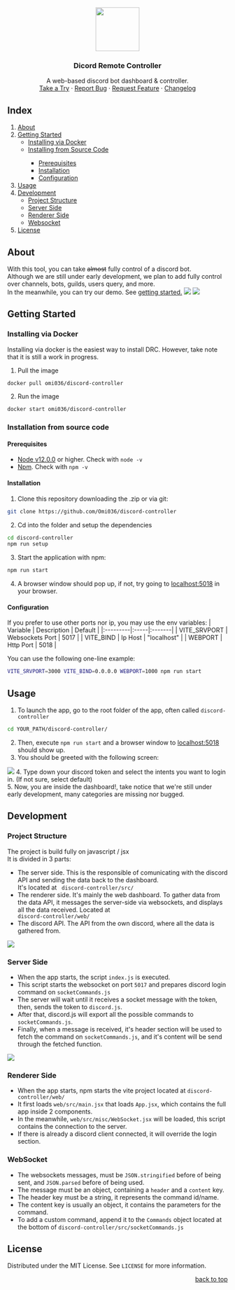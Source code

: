 <br/>
<br/>
<div align="center">
  <img height="100" width="100" src="https://i.imgur.com/NuC3FUf.png" />
  <h3>Dicord Remote Controller</h3>
  <p align="center">
    A web-based discord bot dashboard & controller.
    <br />
    <a href="#getting-started">Take a Try</a>
    ·
    <a href="https://github.com/Omi036/discord-controller/issues/">Report Bug</a>
    ·
    <a href="https://github.com/Omi036/discord-controller/issues/">Request Feature</a>
    ·
    <a href="https://github.com/Omi036/discord-controller/blob/main/CHANGELOG.md">Changelog</a>
  </p>
</div>



## Index
<ol>
    <li>
      <a href="#about">About</a>
    </li>
    <li>
      <a href="#getting-started">Getting Started</a>
      <ul>
      <li><a href="#installing-via-docker">Installing via Docker</a></li>
      </ul>
      <ul>
        <li><a href="#installation-from-source-code">Installing from Source Code</a></li>
        <ul>
          <li><a href="#prerequisites">Prerequisites</a></li>
          <li><a href="#prerequisites">Installation</a></li>
          <li><a href="#configuration">Configuration</a></li>
        </ul>
      </ul>
    </li>
    <li><a href="#usage">Usage</a></li>
    <li><a href="#development">Development</a>
    <ul>
        <li><a href="#project-structure">Project Structure</a></li>
        <li><a href="#server-side">Server Side</a></li>
        <li><a href="#renderer-side">Renderer Side</a></li>
        <li><a href="#websocket">Websocket</a></li>
    </ul>
    </li>
    <li><a href="#license">License</a></li>
 </ol>


## About
With this tool, you can take <s>almost</s> fully control of a discord bot.  
Although we are still under early development, we plan to add fully control over channels, bots, guilds, users query, and more.  
In the meanwhile, you can try our demo. See <a href="#getting-started">getting started.</a>
<img src="https://media.discordapp.net/attachments/1064596920133230642/1071438018013057104/Captura_de_pantalla_2023-02-04_a_las_15.31.49.png?width=1422&height=675" />
<img src="https://i.imgur.com/XZi5IFr.gif" />

## Getting Started
### Installing via Docker
Installing via docker is the easiest way to install DRC. However, take note that it is still a work in progress.
1. Pull the image
```sh
docker pull omi036/discord-controller
```
2. Run the image
```sh
docker start omi036/discord-controller
```


### Installation from source code
#### Prerequisites
<ul>
  <li><a href="https://nodejs.org/en/download/" target="_blank">Node v12.0.0</a> or higher. Check with <code>node -v</code></li>
  <li><a href="https://nodejs.org/en/download/" target="_blank">Npm</a>. Check with <code>npm -v</code></li>
</ul>

#### Installation
1. Clone this repository downloading the .zip or via git:
  ```sh
  git clone https://github.com/Omi036/discord-controller
  ```  
2. Cd into the folder and setup the dependencies
  ```sh
  cd discord-controller
  npm run setup
  ```  
3. Start the application with npm:
  ```sh
  npm run start
  ```
  
4. A browser window should pop up, if not, try going to <a href="http://localhost:5018" target="_blank">localhost:5018</a> in your browser.

#### Configuration
If you prefer to use other ports nor ip, you may use the env variables:
| Variable | Description | Default |
|:---------|:-----|:-------|
| VITE_SRVPORT | Websockets Port | 5017 |
| VITE_BIND | Ip Host | "localhost" |
| WEBPORT | Http Port | 5018 |

You can use the following one-line example:
```sh
VITE_SRVPORT=3000 VITE_BIND=0.0.0.0 WEBPORT=1000 npm run start
```

## Usage
1. To launch the app, go to the root folder of the app, often called <code>discord-controller</code>
```sh
cd YOUR_PATH/discord-controller/
```
2. Then, execute `npm run start` and a browser window to <a href="http://localhost:5018" target="_blank">localhost:5018</a> should show up.  
3. You should be greeted with the following screen:  
<img src="https://i.imgur.com/ct8eZ40.png" />
4. Type down your discord token and select the intents you want to login in. (If not sure, select default)<br/>
5. Now, you are inside the dashboard!, take notice that we're still under early development, many categories are missing nor bugged.

## Development
### Project Structure
The project is build fully on javascript / jsx  
It is divided in 3 parts:  
* The server side. This is the responsible of comunicating with the discord API and sending the data back to the dashboard.  
It's located at <code> discord-controller/src/ </code>  
* The renderer side. It's mainly the web dashboard. To gather data from the data API, it messages the server-side via websockets, and displays all the data received. Located at <code> discord-controller/web/</code>  
* The discord API. The API from the own discord, where all the data is gathered from.  
<img src="https://media.discordapp.net/attachments/1064596920133230642/1071461718313668669/image.png?width=1441&height=543" />

### Server Side
* When the app starts, the script <code>index.js</code> is executed.  
* This script starts the websocket on port <code>5017</code> and prepares discord login command on <code>socketCommands.js</code>
* The server will wait until it receives a socket message with the token, then, sends the token to <code>discord.js</code>.  
* After that, discord.js will export all the possible commands to <code>socketCommands.js</code>.  
* Finally, when a message is received, it's header section will be used to fetch the command on <code>socketCommands.js</code>, and it's content will be send through the fetched function.
<img src="https://media.discordapp.net/attachments/1064596920133230642/1071476340219453470/image.png?width=1441&height=403" />

### Renderer Side
* When the app starts, npm starts the vite project located at <code>discord-controller/web/</code>  
* It first loads <code>web/src/main.jsx</code> that loads <code>App.jsx</code>, which contains the full app inside 2 components.  
* In the meanwhile, <code>web/src/misc/WebSocket.jsx</code> will be loaded, this script contains the connection to the server.  
* If there is already a discord client connected, it will override the login section.  

### WebSocket
* The websockets messages, must be <code>JSON.stringified</code> before of being sent, and <code>JSON.parsed</code> before of being used.  
* The message must be an object, containing a <code>header</code> and a <code>content</code> key.
* The header key must be a string, it represents the command id/name.
* The content key is usually an object, it contains the parameters for the command.
* To add a custom command, append it to the <code>Commands</code> object located at the bottom of <code>discord-controller/src/socketCommands.js</code>

## License
Distributed under the MIT License. See `LICENSE` for more information.    

<p align="right"><a href="#index">back to top</a></p>
